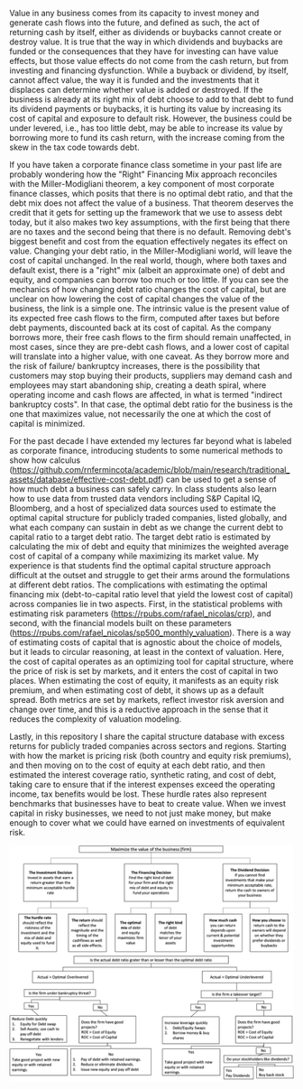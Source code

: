 Value in any business comes from its capacity to invest money and generate cash flows into the future, and defined as such, the act of returning cash by itself, either as dividends or buybacks cannot create or destroy value. It is true that the way in which dividends and buybacks are funded or the consequences that they have for investing can have value effects, but those value effects do not come from the cash return, but from investing and financing dysfunction. While a buyback or dividend, by itself, cannot affect value, the way it is funded and the investments that it displaces can determine whether value is added or destroyed. If the business is already at its right mix of debt choose to add to that debt to fund its dividend payments or buybacks, it is hurting its value by increasing its cost of capital and exposure to default risk. However, the business could be under levered, i.e., has too little debt, may be able to increase its value by borrowing more to fund its cash return, with the increase coming from the skew in the tax code towards debt. 

If you have taken a corporate finance class sometime in your past life are probably wondering how the "Right" Financing Mix approach reconciles with the Miller-Modigliani theorem, a key component of most corporate finance classes, which posits that there is no optimal debt ratio, and that the debt mix does not affect the value of a business. That theorem deserves the credit that it gets for setting up the framework that we use to assess debt today, but it also makes two key assumptions, with the first being that there are no taxes and the second being that there is no default. Removing debt's biggest benefit and cost from the equation effectively negates its effect on value. Changing your debt ratio, in the Miller-Modigliani world, will leave the cost of capital unchanged. In the real
world, though, where both taxes and default exist, there is a "right" mix (albeit an approximate one) of debt and equity, and companies can borrow too much or too little. If you can see the mechanics of how changing debt ratio changes the cost of capital, but are unclear on how lowering the cost of capital changes the value of the business, the link is a simple one. The intrinsic value is the present value of its expected free cash flows to the firm, computed after taxes but before debt payments, discounted back at its cost of capital. As the company borrows more, their free cash flows to the firm should remain unaffected, in most cases, since they are pre-debt cash flows, and a lower cost of capital will translate into a higher value, with one caveat. As they borrow more and the risk of failure/ bankruptcy increases, there is the possibility that customers may stop buying their products, suppliers may demand cash and employees may start abandoning ship, creating a death spiral, where operating income and cash flows are affected, in what is termed "indirect bankruptcy costs". In that case, the optimal debt ratio for the business is the one that maximizes value, not necessarily the one at which the cost of capital is minimized.

For the past decade I have extended my lectures far beyond what is labeled as corporate finance, introducing students to some numerical methods to show how calculus (https://github.com/rnfermincota/academic/blob/main/research/traditional_assets/database/effective-cost-debt.pdf) can be used to get a sense of how much debt a business can safely carry. In class students also learn how to use data from trusted data vendors including S&P Capital IQ, Bloomberg, and a host of specialized data sources used to estimate the optimal capital structure for publicly traded companies, listed globally, and what each company can sustain in debt as we change the current debt to capital ratio to a target debt ratio. The target debt ratio is estimated by calculating the mix of debt and equity that minimizes the weighted average cost of capital of a company while maximizing its market value. My experience is that students find the optimal capital structure approach difficult at the outset and struggle to get their arms around the formulations at different debt ratios. The complications with estimating the optimal financing mix (debt-to-capital ratio level that yield the lowest cost of capital) across companies lie in two aspects. First, in the statistical problems with estimating risk parameters (https://rpubs.com/rafael_nicolas/crp), and second, with the financial models built on these parameters (https://rpubs.com/rafael_nicolas/sp500_monthly_valuation). There is a way of estimating costs of capital that is agnostic about the choice of models, but it leads to circular reasoning, at least in the context of valuation. Here, the cost of capital operates as an optimizing tool for capital structure, where the price of risk is set by markets, and it enters the cost of capital in two places. When estimating the cost of equity, it manifests as an equity risk premium, and when estimating cost of debt, it shows up as a default spread. Both metrics are set by markets, reflect investor risk aversion and change over time, and this is a reductive approach in the sense that it reduces the complexity of valuation modeling.

Lastly, in this repository I share the capital structure database with excess returns for publicly traded companies across sectors and regions. Starting with how the market is pricing risk (both country and equity risk premiums), and then moving on to the cost of equity at each debt ratio, and then estimated the interest coverage ratio, synthetic rating, and cost of debt, taking care to ensure that if the interest expenses exceed the operating income, tax benefits would be lost. These hurdle rates also represent benchmarks that businesses have to beat to create value. When we invest capital in risky businesses, we need to not just make money, but make enough to cover what we could have earned on investments of equivalent risk. 

![](flowcharts.png)